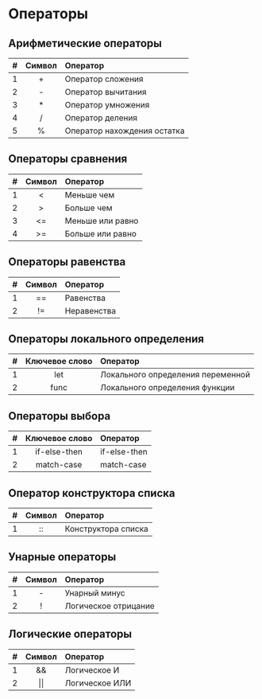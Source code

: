 # Операторы

## Арифметические операторы

| # | Символ | Оператор |
| :--- | :--- | :--- |
| 1 | <center>+</center> | Оператор сложения |
| 2 | <center>-</center> | Оператор вычитания |
| 3 | <center>*</center> | Оператор умножения |
| 4 | <center>/</center> | Оператор деления |
| 5 | <center>%</center> | Оператор нахождения остатка |

## Операторы сравнения

| # | Символ | Оператор |
| :--- | :---: | :--- |
| 1 | < | Меньше чем |
| 2 | > | Больше чем |
| 3 | <= | Меньше или равно |
| 4 | >= | Больше или равно |

## Операторы равенства

| # | Символ | Оператор |
| :--- | :---: | :--- |
| 1 | == | Равенства |
| 2 | != | Неравенства |

## Операторы локального определения

| # | Ключевое слово | Оператор |
| :--- | :---: | :--- |
| 1 | let | Локального определения переменной |
| 2 | func | Локального определения функции |

## Операторы выбора

| # | Ключевое слово | Оператор |
| :--- | :---: | :--- |
| 1 | if-else-then | if-else-then |
| 2 | match-case | match-case |

## Оператор конструктора списка

| # | Символ | Оператор |
| :--- | :---: | :--- |
| 1 | :: | Конструктора списка |

## Унарные операторы

| # | Символ | Оператор |
| :--- | :---: | :--- |
| 1 | - | Унарный минус |
| 2 | ! | Логическое отрицание |

## Логические операторы

| # | Символ | Оператор |
| :--- | :---: | :--- |
| 1 | && | Логическое И |
| 2 | \|\| | Логическое ИЛИ |
